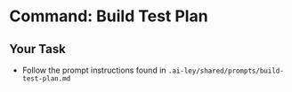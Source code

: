 # Command: Build Test Plan

## Your Task

- Follow the prompt instructions found in `.ai-ley/shared/prompts/build-test-plan.md`
